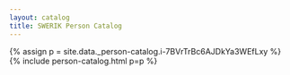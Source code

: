```yaml
---
layout: catalog
title: SWERIK Person Catalog
---
```

{% assign p = site.data._person-catalog.i-7BVrTrBc6AJDkYa3WEfLxy %}
{% include person-catalog.html p=p %}

